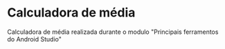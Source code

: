 # Calculadora de média
Calculadora de média realizada durante o modulo "Principais ferramentos do Android Studio"
